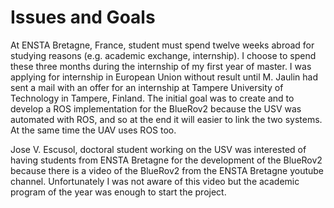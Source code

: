 # Issues and Goals

At ENSTA Bretagne, France, student must spend twelve weeks abroad for studying reasons \(e.g. academic exchange, internship\). I choose to spend these three months during the internship of my first year of master. I was applying for internship in European Union without result until M. Jaulin had sent a mail with an offer for an internship at Tampere University of Technology in Tampere, Finland. The initial goal was to create and to develop a ROS implementation for the BlueRov2 because the USV was automated with ROS, and so at the end it will easier to link the two systems. At the same time the UAV uses ROS too. 

Jose V. Escusol, doctoral student working on the USV was interested of having students from ENSTA Bretagne for the development of the BlueRov2 because there is a video of the BlueRov2 from the ENSTA Bretagne youtube channel. Unfortunately I was not aware of this video but the academic program of the year was enough to start the project. 

